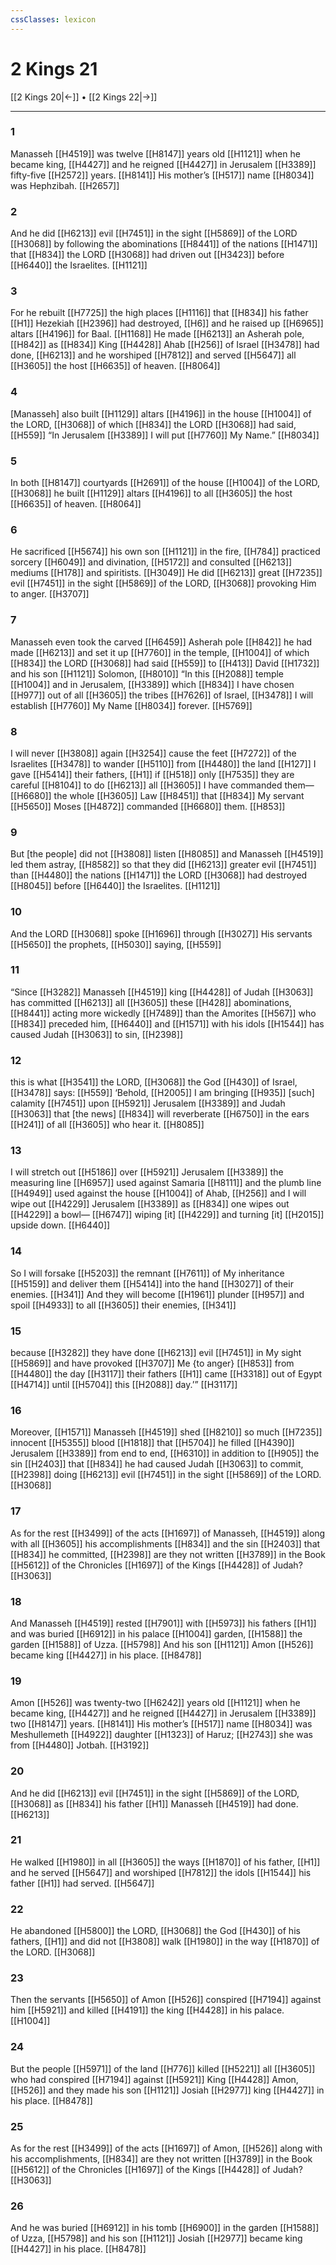 ```yaml
---
cssClasses: lexicon
---
```


# 2 Kings 21

[[2 Kings 20|←]] • [[2 Kings 22|→]]

---

### 1
Manasseh [[H4519]] was twelve [[H8147]] years old [[H1121]] when he became king, [[H4427]] and he reigned [[H4427]] in Jerusalem [[H3389]] fifty-five [[H2572]] years. [[H8141]] His mother’s [[H517]] name [[H8034]] was Hephzibah. [[H2657]]

### 2
And he did [[H6213]] evil [[H7451]] in the sight [[H5869]] of the LORD [[H3068]] by following the abominations [[H8441]] of the nations [[H1471]] that [[H834]] the LORD [[H3068]] had driven out [[H3423]] before [[H6440]] the Israelites. [[H1121]]

### 3
For he rebuilt [[H7725]] the high places [[H1116]] that [[H834]] his father [[H1]] Hezekiah [[H2396]] had destroyed, [[H6]] and he raised up [[H6965]] altars [[H4196]] for Baal. [[H1168]] He made [[H6213]] an Asherah pole, [[H842]] as [[H834]] King [[H4428]] Ahab [[H256]] of Israel [[H3478]] had done, [[H6213]] and he worshiped [[H7812]] and served [[H5647]] all [[H3605]] the host [[H6635]] of heaven. [[H8064]]

### 4
[Manasseh] also built [[H1129]] altars [[H4196]] in the house [[H1004]] of the LORD, [[H3068]] of which [[H834]] the LORD [[H3068]] had said, [[H559]] “In Jerusalem [[H3389]] I will put [[H7760]] My Name.” [[H8034]]

### 5
In both [[H8147]] courtyards [[H2691]] of the house [[H1004]] of the LORD, [[H3068]] he built [[H1129]] altars [[H4196]] to all [[H3605]] the host [[H6635]] of heaven. [[H8064]]

### 6
He sacrificed [[H5674]] his own son [[H1121]] in the fire, [[H784]] practiced sorcery [[H6049]] and divination, [[H5172]] and consulted [[H6213]] mediums [[H178]] and spiritists. [[H3049]] He did [[H6213]] great [[H7235]] evil [[H7451]] in the sight [[H5869]] of the LORD, [[H3068]] provoking Him to anger. [[H3707]]

### 7
Manasseh even took the carved [[H6459]] Asherah pole [[H842]] he had made [[H6213]] and set it up [[H7760]] in the temple, [[H1004]] of which [[H834]] the LORD [[H3068]] had said [[H559]] to [[H413]] David [[H1732]] and his son [[H1121]] Solomon, [[H8010]] “In this [[H2088]] temple [[H1004]] and in Jerusalem, [[H3389]] which [[H834]] I have chosen [[H977]] out of all [[H3605]] the tribes [[H7626]] of Israel, [[H3478]] I will establish [[H7760]] My Name [[H8034]] forever. [[H5769]]

### 8
I will never [[H3808]] again [[H3254]] cause the feet [[H7272]] of the Israelites [[H3478]] to wander [[H5110]] from [[H4480]] the land [[H127]] I gave [[H5414]] their fathers, [[H1]] if [[H518]] only [[H7535]] they are careful [[H8104]] to do [[H6213]] all [[H3605]] I have commanded them— [[H6680]] the whole [[H3605]] Law [[H8451]] that [[H834]] My servant [[H5650]] Moses [[H4872]] commanded [[H6680]] them. [[H853]]

### 9
But [the people] did not [[H3808]] listen [[H8085]] and Manasseh [[H4519]] led them astray, [[H8582]] so that they did [[H6213]] greater evil [[H7451]] than [[H4480]] the nations [[H1471]] the LORD [[H3068]] had destroyed [[H8045]] before [[H6440]] the Israelites. [[H1121]]

### 10
And the LORD [[H3068]] spoke [[H1696]] through [[H3027]] His servants [[H5650]] the prophets, [[H5030]] saying, [[H559]]

### 11
“Since [[H3282]] Manasseh [[H4519]] king [[H4428]] of Judah [[H3063]] has committed [[H6213]] all [[H3605]] these [[H428]] abominations, [[H8441]] acting more wickedly [[H7489]] than the Amorites [[H567]] who [[H834]] preceded him, [[H6440]] and [[H1571]] with his idols [[H1544]] has caused Judah [[H3063]] to sin, [[H2398]]

### 12
this is what [[H3541]] the LORD, [[H3068]] the God [[H430]] of Israel, [[H3478]] says: [[H559]] ‘Behold, [[H2005]] I am bringing [[H935]] [such] calamity [[H7451]] upon [[H5921]] Jerusalem [[H3389]] and Judah [[H3063]] that [the news] [[H834]] will reverberate [[H6750]] in the ears [[H241]] of all [[H3605]] who hear it. [[H8085]]

### 13
I will stretch out [[H5186]] over [[H5921]] Jerusalem [[H3389]] the measuring line [[H6957]] used against Samaria [[H8111]] and the plumb line [[H4949]] used against the house [[H1004]] of Ahab, [[H256]] and I will wipe out [[H4229]] Jerusalem [[H3389]] as [[H834]] one wipes out [[H4229]] a bowl— [[H6747]] wiping [it] [[H4229]] and turning [it] [[H2015]] upside down. [[H6440]]

### 14
So I will forsake [[H5203]] the remnant [[H7611]] of My inheritance [[H5159]] and deliver them [[H5414]] into the hand [[H3027]] of their enemies. [[H341]] And they will become [[H1961]] plunder [[H957]] and spoil [[H4933]] to all [[H3605]] their enemies, [[H341]]

### 15
because [[H3282]] they have done [[H6213]] evil [[H7451]] in My sight [[H5869]] and have provoked [[H3707]] Me {to anger} [[H853]] from [[H4480]] the day [[H3117]] their fathers [[H1]] came [[H3318]] out of Egypt [[H4714]] until [[H5704]] this [[H2088]] day.’” [[H3117]]

### 16
Moreover, [[H1571]] Manasseh [[H4519]] shed [[H8210]] so much [[H7235]] innocent [[H5355]] blood [[H1818]] that [[H5704]] he filled [[H4390]] Jerusalem [[H3389]] from end to end, [[H6310]] in addition to [[H905]] the sin [[H2403]] that [[H834]] he had caused Judah [[H3063]] to commit, [[H2398]] doing [[H6213]] evil [[H7451]] in the sight [[H5869]] of the LORD. [[H3068]]

### 17
As for the rest [[H3499]] of the acts [[H1697]] of Manasseh, [[H4519]] along with all [[H3605]] his accomplishments [[H834]] and the sin [[H2403]] that [[H834]] he committed, [[H2398]] are they not written [[H3789]] in the Book [[H5612]] of the Chronicles [[H1697]] of the Kings [[H4428]] of Judah? [[H3063]]

### 18
And Manasseh [[H4519]] rested [[H7901]] with [[H5973]] his fathers [[H1]] and was buried [[H6912]] in his palace [[H1004]] garden, [[H1588]] the garden [[H1588]] of Uzza. [[H5798]] And his son [[H1121]] Amon [[H526]] became king [[H4427]] in his place. [[H8478]]

### 19
Amon [[H526]] was twenty-two [[H6242]] years old [[H1121]] when he became king, [[H4427]] and he reigned [[H4427]] in Jerusalem [[H3389]] two [[H8147]] years. [[H8141]] His mother’s [[H517]] name [[H8034]] was Meshullemeth [[H4922]] daughter [[H1323]] of Haruz; [[H2743]] she was from [[H4480]] Jotbah. [[H3192]]

### 20
And he did [[H6213]] evil [[H7451]] in the sight [[H5869]] of the LORD, [[H3068]] as [[H834]] his father [[H1]] Manasseh [[H4519]] had done. [[H6213]]

### 21
He walked [[H1980]] in all [[H3605]] the ways [[H1870]] of his father, [[H1]] and he served [[H5647]] and worshiped [[H7812]] the idols [[H1544]] his father [[H1]] had served. [[H5647]]

### 22
He abandoned [[H5800]] the LORD, [[H3068]] the God [[H430]] of his fathers, [[H1]] and did not [[H3808]] walk [[H1980]] in the way [[H1870]] of the LORD. [[H3068]]

### 23
Then the servants [[H5650]] of Amon [[H526]] conspired [[H7194]] against him [[H5921]] and killed [[H4191]] the king [[H4428]] in his palace. [[H1004]]

### 24
But the people [[H5971]] of the land [[H776]] killed [[H5221]] all [[H3605]] who had conspired [[H7194]] against [[H5921]] King [[H4428]] Amon, [[H526]] and they made his son [[H1121]] Josiah [[H2977]] king [[H4427]] in his place. [[H8478]]

### 25
As for the rest [[H3499]] of the acts [[H1697]] of Amon, [[H526]] along with his accomplishments, [[H834]] are they not written [[H3789]] in the Book [[H5612]] of the Chronicles [[H1697]] of the Kings [[H4428]] of Judah? [[H3063]]

### 26
And he was buried [[H6912]] in his tomb [[H6900]] in the garden [[H1588]] of Uzza, [[H5798]] and his son [[H1121]] Josiah [[H2977]] became king [[H4427]] in his place. [[H8478]]

